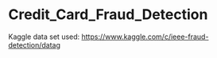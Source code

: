 # Credit_Card_Fraud_Detection

Kaggle data set used: https://www.kaggle.com/c/ieee-fraud-detection/datag
